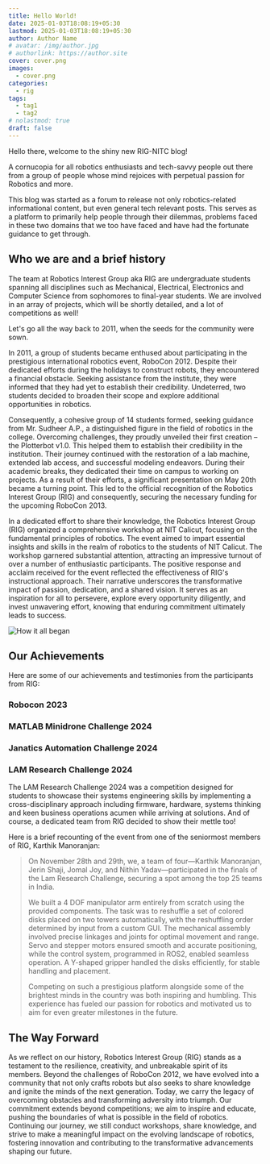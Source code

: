 ```yaml
---
title: Hello World!
date: 2025-01-03T18:08:19+05:30
lastmod: 2025-01-03T18:08:19+05:30
author: Author Name
# avatar: /img/author.jpg
# authorlink: https://author.site
cover: cover.png
images:
  - cover.png
categories:
  - rig
tags:
  - tag1
  - tag2
# nolastmod: true
draft: false
---
```


<!-- Summary -->

Hello there, welcome to the shiny new RIG-NITC blog!

<!--more-->


A cornucopia for all robotics enthusiasts and tech-savvy people out there from a group of people whose mind rejoices with perpetual passion for Robotics and more.

This blog was started as a forum to release not only robotics-related informational content, but even general tech relevant posts. This serves as a platform to primarily help people through their dilemmas, problems faced in these two domains that we too have faced and have had the fortunate guidance to get through.

## Who we are and a brief history

The team at Robotics Interest Group aka RIG are undergraduate students spanning all disciplines such as Mechanical, Electrical, Electronics and Computer Science from sophomores to final-year students. We are involved in an array of projects, which will be shortly detailed, and a lot of competitions as well! 

Let's go all the way back to 2011, when the seeds for the community were sown.

In 2011, a group of students became enthused about participating in the prestigious international robotics event, RoboCon 2012. Despite their dedicated efforts during the holidays to construct robots, they encountered a financial obstacle. Seeking assistance from the institute, they were informed that they had yet to establish their credibility. Undeterred, two students decided to broaden their scope and explore additional opportunities in robotics.

Consequently, a cohesive group of 14 students formed, seeking guidance from Mr. Sudheer A.P., a distinguished figure in the field of robotics in the college. Overcoming challenges, they proudly unveiled their first creation – the Plotterbot v1.0. This helped them to establish their credibility in the institution. Their journey continued with the restoration of a lab machine, extended lab access, and successful modeling endeavors. During their academic breaks, they dedicated their time on campus to working on projects. As a result of their efforts, a significant presentation on May 20th became a turning point. This led to the official recognition of the Robotics Interest Group (RIG) and consequently, securing the necessary funding for the upcoming RoboCon 2013.

In a dedicated effort to share their knowledge, the Robotics Interest Group (RIG) organized a comprehensive workshop at NIT Calicut, focusing on the fundamental principles of robotics. The event aimed to impart essential insights and skills in the realm of robotics to the students of NIT Calicut. The workshop garnered substantial attention, attracting an impressive turnout of over a number of enthusiastic participants. The positive response and acclaim received for the event reflected the effectiveness of RIG's instructional approach. Their narrative underscores the transformative impact of passion, dedication, and a shared vision. It serves as an inspiration for all to persevere, explore every opportunity diligently, and invest unwavering effort, knowing that enduring commitment ultimately leads to success.

![How it all began](https://rignitc.github.io/static/media/beganpic.81da6d306c2cd701ddd3.jpg "How it all began")

## Our Achievements

Here are some of our achievements and testimonies from the participants from RIG:

### Robocon 2023

### MATLAB Minidrone Challenge 2024

### Janatics Automation Challenge 2024

### LAM Research Challenge 2024

The LAM Research Challenge 2024 was a competition designed for students to showcase their systems engineering skills by implementing a cross-disciplinary approach including firmware, hardware, systems thinking and keen business operations acumen while arriving at solutions.
And of course, a dedicated team from RIG decided to show their mettle too!

Here is a brief recounting of the event from one of the seniormost members of RIG, Karthik Manoranjan:

> On November 28th and 29th, we, a team of four—Karthik Manoranjan, Jerin Shaji, Jomal Joy, and Nithin Yadav—participated in the finals of the Lam Research Challenge, securing a spot among the top 25 teams in India.
>
> We built a 4 DOF manipulator arm entirely from scratch using the provided components. The task was to reshuffle a set of colored disks placed on two towers automatically, with the reshuffling order determined by input from a custom GUI. The mechanical assembly involved precise linkages and joints for optimal movement and range. Servo and stepper motors ensured smooth and accurate positioning, while the control system, programmed in ROS2, enabled seamless operation. A Y-shaped gripper handled the disks efficiently, for stable handling and placement.
>
> Competing on such a prestigious platform alongside some of the brightest minds in the country was both inspiring and humbling. This experience has fueled our passion for robotics and motivated us to aim for even greater milestones in the future.

## The Way Forward

As we reflect on our history, Robotics Interest Group (RIG) stands as a testament to the resilience, creativity, and unbreakable spirit of its members. Beyond the challenges of RoboCon 2012, we have evolved into a community that not only crafts robots but also seeks to share knowledge and ignite the minds of the next generation. Today, we carry the legacy of overcoming obstacles and transforming adversity into triumph. Our commitment extends beyond competitions; we aim to inspire and educate, pushing the boundaries of what is possible in the field of robotics. Continuing our journey, we still conduct workshops, share knowledge, and strive to make a meaningful impact on the evolving landscape of robotics, fostering innovation and contributing to the transformative advancements shaping our future.

